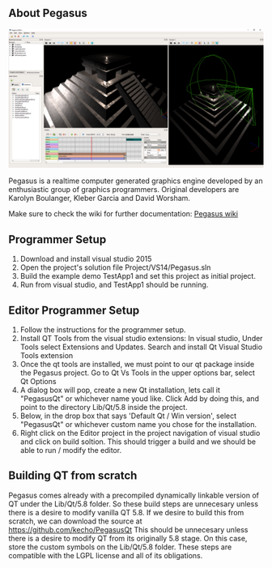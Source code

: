 ## About Pegasus
![](https://github.com/PegasusEngine/Pegasus/raw/master/Doc/GitHub/wiki//editor.png)


Pegasus is a realtime computer generated graphics engine developed by an enthusiastic group of graphics programmers. Original developers are Karolyn Boulanger, Kleber Garcia and David Worsham.


Make sure to check the wiki for further documentation: [Pegasus wiki](https://github.com/PegasusEngine/Pegasus/wiki)


## Programmer Setup

1) Download and install visual studio 2015
2) Open the project's solution file Project/VS14/Pegasus.sln
3) Build the example demo TestApp1 and set this project as initial project.
4) Run from visual studio, and TestApp1 should be running.

## Editor Programmer Setup

1) Follow the instructions for the programmer setup.
2) Install QT Tools from the visual studio extensions: In visual studio, Under Tools select Extensions and Updates. Search and install Qt Visual Studio Tools extension
3) Once the qt tools are installed, we must point to our qt package inside the Pegasus project. Go to Qt Vs Tools in the upper options bar, select Qt Options
4) A dialog box will pop, create a new Qt installation, lets call it "PegasusQt" or whichever name youd like. Click Add by doing this, and point to the directory Lib/Qt/5.8 inside the project.
5) Below, in the drop box that says 'Default Qt / Win version', select "PegasusQt" or whichever custom name you chose for the installation.
6) Right click on the Editor project in the project navigation of visual studio and click on build soltion. This should trigger a build and we should be able to run / modify the editor.

## Building QT from scratch

Pegasus comes already with a precompiled dynamically linkable version of QT under the Lib/Qt/5.8 folder. So these build steps are unnecesary unless there is a desire to modify vanilla QT 5.8.
If we desire to build this from scratch, we can download the source at https://github.com/kecho/PegasusQt
This should be unnecesary unless there is a desire to modify QT from its originally 5.8 stage. On this case, store the custom symbols on the Lib/Qt/5.8<customversion> folder.
These steps are compatible with the LGPL license and all of its obligations. 
